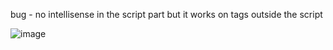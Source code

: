 bug - no intellisense in the script part but it works on tags outside the script

![image](https://github.com/blahetal/test-tailwind/assets/43687107/1a7f32f2-fd40-422b-aa14-aa968cfe258b)
